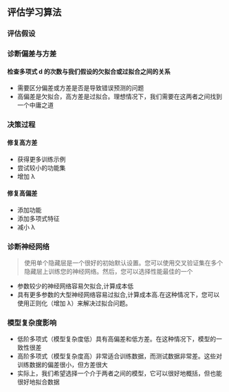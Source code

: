 ## 评估学习算法

### 评估假设

### 诊断偏差与方差
#### 检查多项式 d 的次数与我们假设的欠拟合或过拟合之间的关系
* 需要区分偏差或方差是否是导致错误预测的问题
* 高偏差是欠拟合，高方差是过拟合。理想情况下，我们需要在这两者之间找到一个中庸之道

### 决策过程
#### 修复高方差
* 获得更多训练示例 
* 尝试较小的功能集
* 增加 λ
#### 修复高偏差
* 添加功能 
* 添加多项式特征  
* 减小 λ

### 诊断神经网络
> 使用单个隐藏层是一个很好的初始默认设置。您可以使用交叉验证集在多个隐藏层上训练您的神经网络。然后，您可以选择性能最佳的一个
* 参数较少的神经网络容易欠拟合,计算成本低
* 具有更多参数的大型神经网络容易过拟合,计算成本高.在这种情况下，您可以使用正则化（增加 λ）来解决过拟合问题。

### 模型复杂度影响
* 低阶多项式（模型复杂度低）具有高偏差和低方差。在这种情况下，模型的一致性很差
* 高阶多项式（模型复杂度高）非常适合训练数据，而测试数据非常差。这些对训练数据的偏差很小，但方差很大
* 实际上，我们希望选择一个介于两者之间的模型，它可以很好地概括，但也能很好地拟合数据
